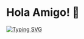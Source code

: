# Hola Amigo! 👋

[![Typing SVG](https://readme-typing-svg.herokuapp.com?font=Roboto&pause=1000&width=435&lines=Hola+Amigo)](https://git.io/typing-svg)
